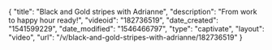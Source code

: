 {
    "title": "Black and Gold stripes with Adrianne",
    "description": "From work to happy hour ready!",
    "videoid": "182736519",
    "date_created": "1541599229",
    "date_modified": "1546466797",
    "type": "captivate",
    "layout": "video",
    "url": "\/v\/black-and-gold-stripes-with-adrianne\/182736519"
}